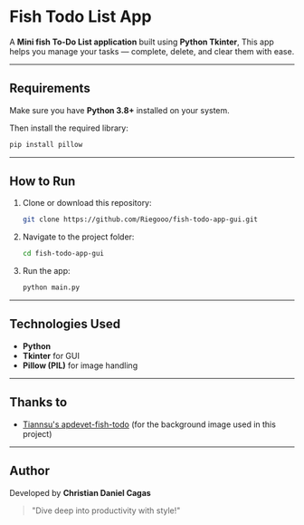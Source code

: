 #  Fish Todo List App

A **Mini fish To-Do List application** built using **Python Tkinter**,
This app helps you manage your tasks  — complete, delete, and clear them with ease.

---

##  Requirements

Make sure you have **Python 3.8+** installed on your system.

Then install the required library:

```bash
pip install pillow
```

---

##  How to Run

1. Clone or download this repository:

   ```bash
   git clone https://github.com/Riegooo/fish-todo-app-gui.git
   ```

2. Navigate to the project folder:

   ```bash
   cd fish-todo-app-gui
   ```

3. Run the app:

   ```bash
   python main.py
   ```

---

##  Technologies Used

* **Python** 
* **Tkinter** for GUI
* **Pillow (PIL)** for image handling

---

## Thanks to
- [Tiannsu's apdevet-fish-todo](https://github.com/Tiaansu/apdevet-fish-todo) (for the background image used in this project)
---

##  Author

Developed by **Christian Daniel Cagas** 

> "Dive deep into productivity with style!" 

